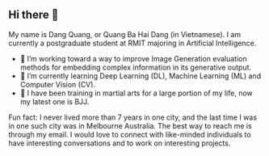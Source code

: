 ## Hi there 👋

My name is Dang Quang, or Quang Ba Hai Dang (in Vietnamese). I am currently a postgraduate student at RMIT majoring in Artificial Intelligence.

- 🔭 I’m working toward a way to improve Image Generation evaluation methods for embedding complex information in its generative output.
- 🌱 I’m currently learning Deep Learning (DL), Machine Learning (ML) and Computer Vision (CV).
- 🥋 I have been training in martial arts for a large portion of my life, now my latest one is BJJ.

Fun fact: I never lived more than 7 years in one city, and the last time I was in one such city was in Melbourne Australia.
The best way to reach me is through my email. I would love to connect with like-minded individuals to have interesting conversations and to work on interesting projects.

